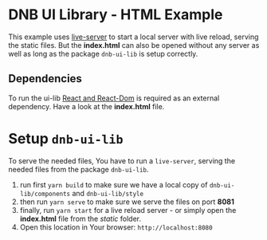 # DNB UI Library - HTML Example

This example uses [live-server](https://www.npmjs.com/package/live-server) to start a local server with live reload, serving the static files. But the **index.html** can also be opened without any server as well as long as the package `dnb-ui-lib` is setup correctly.

## Dependencies

To run the ui-lib [React and React-Dom](https://cdnjs.com/libraries/react) is required as an external dependency. Have a look at the **index.html** file.

# Setup `dnb-ui-lib`

To serve the needed files, You have to run a `live-server`, serving the needed files from the package `dnb-ui-lib`.

1. run first `yarn build` to make sure we have a local copy of `dnb-ui-lib/components` and `dnb-ui-lib/style`
1. then run `yarn serve` to make sure we serve the files on port **8081**
1. finally, run `yarn start` for a live reload server - or simply open the **index.html** file from the _static_ folder.
1. Open this location in Your browser: `http://localhost:8080`
